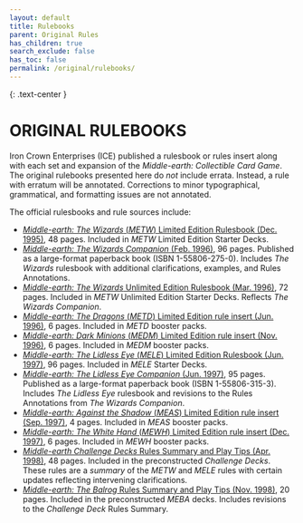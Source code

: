 ```yaml
---
layout: default
title: Rulebooks
parent: Original Rules
has_children: true
search_exclude: false
has_toc: false
permalink: /original/rulebooks/
---
```


{: .text-center }
# ORIGINAL RULEBOOKS

Iron Crown Enterprises (ICE) published a rulesbook or rules insert along with each set and expansion of the _Middle-earth: Collectible Card Game_. The original rulebooks presented here do _not_ include errata. Instead, a rule with erratum will be annotated. Corrections to minor typographical, grammatical, and formatting issues are not annotated. 

The official rulesbooks and rule sources include:

 - [_Middle-earth: The Wizards_ (_METW_) Limited Edition Rulesbook (Dec. 1995)](the-wizards-limited.md), 48 pages. Included in _METW_ Limited Edition Starter Decks.
 - [_Middle-earth: The Wizards Companion_ (Feb. 1996)](wizards-companion-rules.md), 96 pages. Published as a large-format paperback book (ISBN 1-55806-275-0). Includes _The Wizards_ rulesbook with additional clarifications, examples, and Rules Annotations. 
 - [_Middle-earth: The Wizards_ Unlimited Edition Rulesbook (Mar. 1996)](the-wizards-unlimited.md), 72 pages. Included in _METW_ Unlimited Edition Starter Decks. Reflects _The Wizards Companion_.
 - [_Middle-earth: The Dragons_ (_METD_) Limited Edition rule insert (Jun. 1996)](the-dragons.md), 6 pages. Included in _METD_ booster packs.
 - [_Middle-earth: Dark Minions_ (_MEDM_) Limited Edition rule insert (Nov. 1996)](dark-minions.md), 6 pages. Included in _MEDM_ booster packs.
 - [_Middle-earth: The Lidless Eye_ (_MELE_) Limited Edition Rulesbook (Jun. 1997)](the-lidless-eye.md), 96 pages. Included in _MELE_ Starter Decks.
 - [_Middle-earth: The Lidless Eye Companion_ (Jun. 1997)](the-lidless-eye-companion-rules.md), 95 pages. Published as a large-format paperback book (ISBN 1-55806-315-3). Includes _The Lidless Eye_ rulesbook and revisions to the Rules Annotations from _The Wizards Companion_. 
 - [_Middle-earth: Against the Shadow_ (_MEAS_) Limited Edition rule insert (Sep. 1997)](against-the-shadow.md), 4 pages. Included in _MEAS_ booster packs.
 - [_Middle-earth: The White Hand_ (_MEWH_) Limited Edition rule insert (Dec. 1997)](the-white-hand.md), 6 pages. Included in _MEWH_ booster packs.
 - [_Middle-earth Challenge Decks_ Rules Summary and Play Tips (Apr. 1998)](challenge-decks.md), 48 pages. Included in the preconstructed _Challenge Decks_. These rules are a _summary_ of the _METW_ and _MELE_ rules with certain updates reflecting intervening clarifications.
 - [_Middle-earth: The Balrog_ Rules Summary and Play Tips (Nov. 1998)](the-balrog.md), 20 pages. Included in the preconstructed _MEBA_ decks. Includes revisions to the _Challenge Deck_ Rules Summary.
